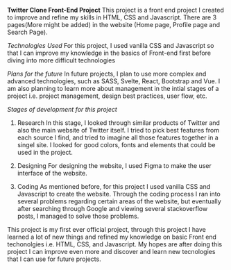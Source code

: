**Twitter Clone Front-End Project**
This project is a front end project I created to improve and refine my skills in HTML, CSS and Javascript. There are 3 pages(More might be added) in the website (Home page, Profile page and Search Page).

_Technologies Used_
For this project, I used vanilla CSS and Javascript so that I can improve my knowledge in the basics of Front-end first before diving into more difficult technologies

_Plans for the future_
In future projects, I plan to use more complex and advanced technologies, such as SASS, Svelte, React, Bootstrap and Vue. I am also planning to learn more about management in the intial stages of a project i.e. project management, design best practices, user flow, etc.

_Stages of development for this project_

1. Research
   In this stage, I looked through similar products of Twitter and also the main website of Twitter itself. I tried to pick best features from each source I find, and tried to imagine all those features together in a singel site. I looked for good colors, fonts and elements that could be used in the project.

2. Designing
   For designing the website, I used Figma to make the user interface of the website.

3. Coding
   As mentioned before, for this project I used vanilla CSS and Javascript to create the website. Through the coding process I ran into several problems regarding certain areas of the website, but eventually after searching through Google and viewing several stackoverflow posts, I managed to solve those problems.

This project is my first ever official project, through this project I have learned a lot of new things and refined my knowledge on basic Front end techonolgies i.e. HTML, CSS, and Javascript. My hopes are after doing this project I can improve even more and discover and learn new tecnologies that I can use for future projects.
